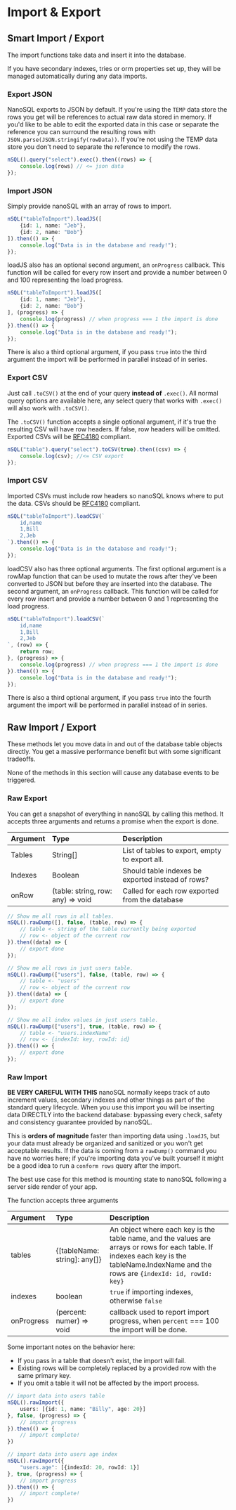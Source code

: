 # Import & Export

## Smart Import / Export

The import functions take data and insert it into the database.

If you have secondary indexes, tries or orm properties set up, they will be managed automatically during any data imports.

### Export JSON

NanoSQL exports to JSON by default. If you're using the `TEMP` data store the rows you get will be references to actual raw data stored in memory. If you'd like to be able to edit the exported data in this case or separate the reference you can surround the resulting rows with `JSON.parse(JSON.stringify(rowData))`.  If you're not using the TEMP data store  you don't need to separate the reference to modify the rows.

```typescript
nSQL().query("select").exec().then((rows) => {
    console.log(rows) // <= json data
});
```

### Import JSON

Simply provide nanoSQL with an array of rows to import.

```typescript
nSQL("tableToImport").loadJS([
    {id: 1, name: "Jeb"},
    {id: 2, name: "Bob"}
]).then(() => {
    console.log("Data is in the database and ready!");
});
```

loadJS also has an optional second argument, an `onProgress` callback.  This function will be called for every row insert and provide a number between 0 and 100 representing the load progress.

```typescript
nSQL("tableToImport").loadJS([
    {id: 1, name: "Jeb"},
    {id: 2, name: "Bob"}
], (progress) => {
    console.log(progress) // when progress === 1 the import is done
}).then(() => {
    console.log("Data is in the database and ready!");
});
```

There is also a third optional argument, if you pass `true` into the third argument the import will be performed in parallel instead of in series.

### Export CSV

Just call `.toCSV()` at the end of your query **instead of** `.exec()`. All normal query options are available here, any select query that works with `.exec()` will also work with `.toCSV()`.

The `.toCSV()` function accepts a single optional argument, if it's true the resulting CSV will have row headers. If false, row headers will be omitted.  Exported CSVs will be [RFC4180](https://tools.ietf.org/html/rfc4180) compliant.

```typescript
nSQL("table").query("select").toCSV(true).then((csv) => {
    console.log(csv); //<= CSV export
});
```

### Import CSV

Imported CSVs must include row headers so nanoSQL knows where to put the data.  CSVs should be [RFC4180](https://tools.ietf.org/html/rfc4180) compliant.

```typescript
nSQL("tableToImport").loadCSV(`
    id,name
    1,Bill
    2,Jeb
`).then(() => {
    console.log("Data is in the database and ready!");
});
```

loadCSV also has three optional arguments.  The first optional argument is a rowMap function that can be used to mutate the rows after they've been converted to JSON but before they are inserted into the database.   The second argument, an `onProgress` callback.  This function will be called for every row insert and provide a number between 0 and 1 representing the load progress.

```typescript
nSQL("tableToImport").loadCSV(`
    id,name
    1,Bill
    2,Jeb
`, (row) => {
    return row;
}, (progress) => {
    console.log(progress) // when progress === 1 the import is done
}).then(() => {
    console.log("Data is in the database and ready!");
});
```

There is also a third optional argument, if you pass `true` into the fourth argument the import will be performed in parallel instead of in series.

## Raw Import / Export

These methods let you move data in and out of the database table objects directly. You get a massive performance benefit but with some significant tradeoffs.

None of the methods in this section will cause any database events to be triggered.

### Raw Export

You can get a snapshot of everything in nanoSQL by calling this method.  It accepts three arguments and returns a promise when the export is done.

| Argument | Type | Description |
| :--- | :--- | :--- |
| Tables | String\[\] | List of tables to export, empty to export all. |
| Indexes | Boolean | Should table indexes be exported instead of rows? |
| onRow | \(table: string, row: any\) =&gt; void | Called for each row exported from the database |

```typescript
// Show me all rows in all tables.
nSQL().rawDump([], false, (table, row) => {
    // table <- string of the table currently being exported
    // row <- object of the current row
}).then((data) => {
    // export done
});

// Show me all rows in just users table.
nSQL().rawDump(["users"], false, (table, row) => {
    // table <- "users"
    // row <- object of the current row
}).then((data) => {
    // export done
});

// Show me all index values in just users table.
nSQL().rawDump(["users"], true, (table, row) => {
    // table <- "users.indexName"
    // row <- {indexId: key, rowId: id}
}).then(() => {
    // export done
});
```

### Raw Import

**BE VERY CAREFUL WITH THIS** nanoSQL normally keeps track of auto increment values, secondary indexes and other things as part of the standard query lifecycle. When you use this import you will be inserting data DIRECTLY into the backend database: bypassing every check, safety and consistency guarantee provided by nanoSQL.

This is **orders of magnitude** faster than importing data using `.loadJS`, but your data must already be organized and sanitized or you won't get acceptable results. If the data is coming from a `rawDump()` command you have no worries here; if you're importing data you've built yourself it might be a good idea to run a `conform rows` query after the import.

The best use case for this method is mounting state to nanoSQL following a server side render of your app.

The function accepts three arguments

| Argument | Type | Description |
| :--- | :--- | :--- |
| tables | {\[tableName: string\]: any\[\]} | An object where each key is the table name, and the values are arrays or rows for each table.  If indexes each key is the tableName.IndexName and the rows are `{indexId: id, rowId: key}` |
| indexes | boolean | `true` if importing indexes, otherwise `false` |
| onProgress | \(percent: numer\) =&gt; void | callback used to report import progress, when `percent` === 100 the import will be done. |

Some important notes on the behavior here:

* If you pass in a table that doesn't exist, the import will fail.
* Existing rows will be completely replaced by a provided row with the same primary key.
* If you omit a table it will not be affected by the import process.

```typescript
// import data into users table
nSQL().rawImport({
    users: [{id: 1, name: "Billy", age: 20}]
}, false, (progress) => {
    // import progress
}).then(() => {
    // import complete!
})

// import data into users age index
nSQL().rawImport({
    "users.age": [{indexId: 20, rowId: 1}]
}, true, (progress) => {
    // import progress
}).then(() => {
    // import complete!
})
```
